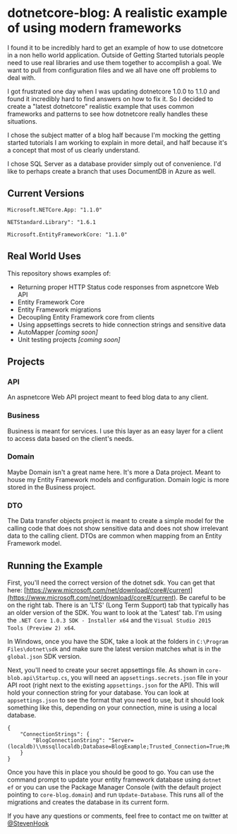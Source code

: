 # dotnetcore-blog: A realistic example of using modern frameworks

I found it to be incredibly hard to get an example of how to use dotnetcore in a non hello world application. Outside of Getting Started tutorials people need to use real libraries and use them together to accomplish a goal. We want to pull from configuration files and we all have one off problems to deal with.

I got frustrated one day when I was updating dotnetcore 1.0.0 to 1.1.0 and found it incredibly hard to find answers on how to fix it. So I decided to create a "latest dotnetcore" realistic example that uses common frameworks and patterns to see how dotnetcore really handles these situations.

I chose the subject matter of a blog half because I'm mocking the getting started tutorials I am working to explain in more detail, and half because it's a concept that most of us clearly understand.

I chose SQL Server as a database provider simply out of convenience. I'd like to perhaps create a branch that uses DocumentDB in Azure as well.
 
## Current Versions
`Microsoft.NETCore.App: "1.1.0"`

`NETStandard.Library": "1.6.1`

`Microsoft.EntityFrameworkCore: "1.1.0"`


## Real World Uses

This repository shows examples of:

 - Returning proper HTTP Status code responses from aspnetcore Web API
 - Entity Framework Core
 - Entity Framework migrations
 - Decoupling Entity Framework core from clients
 - Using appsettings secrets to hide connection strings and sensitive data
 - AutoMapper _[coming soon]_
 - Unit testing projects _[coming soon]_


## Projects

### API
An aspnetcore Web API project meant to feed blog data to any client.

### Business
Business is meant for services. I use this layer as an easy layer for a client to access data based on the client's needs.

### Domain
Maybe Domain isn't a great name here. It's more a Data project. Meant to house my Entity Framework models and configuration. Domain logic is more stored in the Business project.

### DTO
The Data transfer objects project is meant to create a simple model for the calling code that does not show sensitive data and does not show irrelevant data to the calling client. DTOs are common when mapping from an Entity Framework model.

## Running the Example
First, you'll need the correct version of the dotnet sdk. You can get that here: [https://www.microsoft.com/net/download/core#/current](https://www.microsoft.com/net/download/core#/current). Be careful to be on the right tab. There is an 'LTS' (Long Term Support) tab that typically has an older version of the SDK. You want to look at the 'Latest' tab. I'm using the `.NET Core 1.0.3 SDK - Installer x64` and the `Visual Studio 2015 Tools (Preview 2) x64`.

In Windows, once you have the SDK, take a look at the folders in `C:\Program Files\dotnet\sdk` and make sure the latest version matches what is in the `global.json` SDK version.

Next, you'll need to create your secret appsettings file. As shown in `core-blob.api\Startup.cs`, you will need an `appsettings.secrets.json` file in your API root (right next to the existing `appsettings.json` for the API). This will hold your connection string for your database. You can look at `appsettings.json` to see the format that you need to use, but it should look something like this, depending on your connection, mine is using a local database.

    {
        "ConnectionStrings": {
            "BlogConnectionString": "Server=(localdb)\\mssqllocaldb;Database=BlogExample;Trusted_Connection=True;MultipleActiveResultSets=true"
        }
    }

Once you have this in place you should be good to go. You can use the command prompt to update your entity framework database using `dotnet ef` or you can use the Package Manager Console (with the default project pointing to `core-blog.domain`) and run `Update-Database`. This runs all of the migrations and creates the database in its current form.

If you have any questions or comments, feel free to contact me on twitter at [@StevenHook](https://twitter.com/stevenhook)